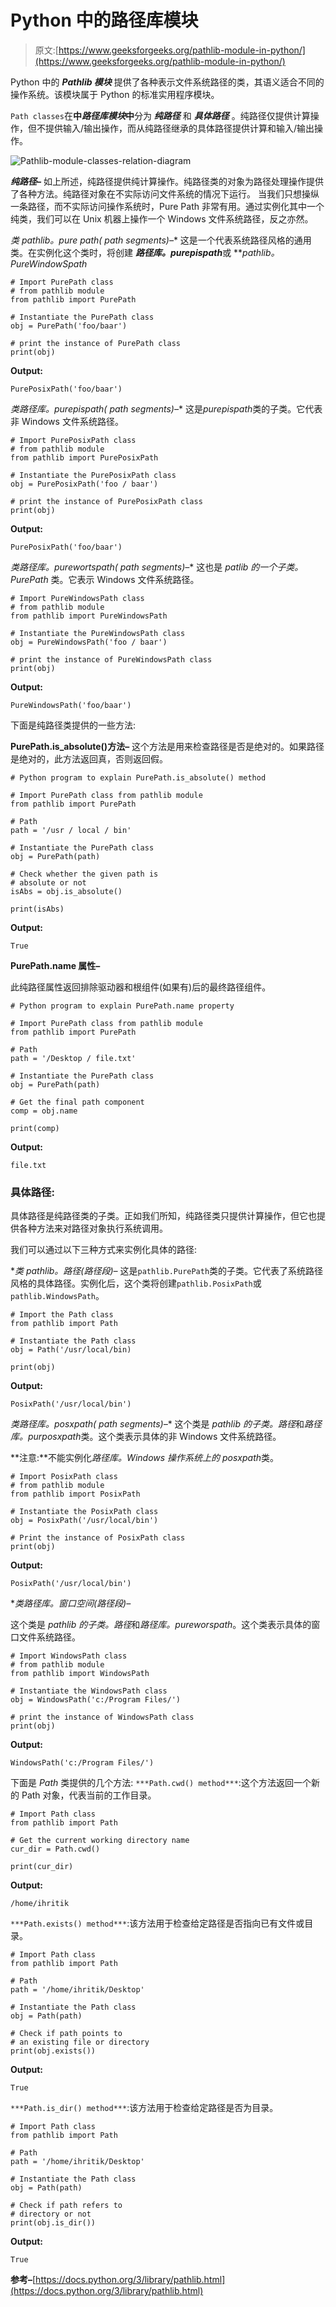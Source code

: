 # Python 中的路径库模块

> 原文:[https://www.geeksforgeeks.org/pathlib-module-in-python/](https://www.geeksforgeeks.org/pathlib-module-in-python/)

Python 中的 ***Pathlib 模块*** 提供了各种表示文件系统路径的类，其语义适合不同的操作系统。该模块属于 Python 的标准实用程序模块。

`Path classes`在**中*路径库模块*中**分为 ***纯路径*** 和 ***具体路径*** 。纯路径仅提供计算操作，但不提供输入/输出操作，而从纯路径继承的具体路径提供计算和输入/输出操作。

![Pathlib-module-classes-relation-diagram](img/bfbf18b1225be949a03938d44accdda2.png)

***纯路径–***
如上所述，纯路径提供纯计算操作。纯路径类的对象为路径处理操作提供了各种方法。纯路径对象在不实际访问文件系统的情况下运行。
当我们只想操纵一条路径，而不实际访问操作系统时，Pure Path 非常有用。通过实例化其中一个纯类，我们可以在 Unix 机器上操作一个 Windows 文件系统路径，反之亦然。

**类 pathlib。pure path(* path segments)–**
这是一个代表系统路径风格的通用类。在实例化这个类时，将创建 ***路径库。purepispath***或 ***pathlib。*PureWindowSpath**

```
# Import PurePath class
# from pathlib module
from pathlib import PurePath

# Instantiate the PurePath class
obj = PurePath('foo/baar')

# print the instance of PurePath class
print(obj)
```

**Output:**

```
PurePosixPath('foo/baar')

```

**类路径库。purepispath(* path segments)–**
这是*purepispath*类的子类。它代表非 Windows 文件系统路径。

```
# Import PurePosixPath class
# from pathlib module
from pathlib import PurePosixPath

# Instantiate the PurePosixPath class
obj = PurePosixPath('foo / baar')

# print the instance of PurePosixPath class
print(obj)
```

**Output:**

```
PurePosixPath('foo/baar')

```

**类路径库。purewortspath(* path segments)–**
这也是 *patlib 的一个子类。PurePath* 类。它表示 Windows 文件系统路径。

```
# Import PureWindowsPath class
# from pathlib module
from pathlib import PureWindowsPath

# Instantiate the PureWindowsPath class
obj = PureWindowsPath('foo / baar')

# print the instance of PureWindowsPath class
print(obj)
```

**Output:**

```
PureWindowsPath('foo/baar')

```

下面是纯路径类提供的一些方法:

**PurePath.is_absolute()方法–**
这个方法是用来检查路径是否是绝对的。如果路径是绝对的，此方法返回真，否则返回假。

```
# Python program to explain PurePath.is_absolute() method

# Import PurePath class from pathlib module
from pathlib import PurePath

# Path
path = '/usr / local / bin'

# Instantiate the PurePath class
obj = PurePath(path)

# Check whether the given path is 
# absolute or not
isAbs = obj.is_absolute()

print(isAbs)
```

**Output:**

```
True

```

**PurePath.name 属性–**

此纯路径属性返回排除驱动器和根组件(如果有)后的最终路径组件。

```
# Python program to explain PurePath.name property

# Import PurePath class from pathlib module
from pathlib import PurePath

# Path
path = '/Desktop / file.txt'

# Instantiate the PurePath class
obj = PurePath(path)

# Get the final path component
comp = obj.name

print(comp)
```

**Output:**

```
file.txt

```

### 具体路径:

具体路径是纯路径类的子类。正如我们所知，纯路径类只提供计算操作，但它也提供各种方法来对路径对象执行系统调用。

我们可以通过以下三种方式来实例化具体的路径:

**类 pathlib。路径(*路径段)–**
这是`pathlib.PurePath`类的子类。它代表了系统路径风格的具体路径。实例化后，这个类将创建`pathlib.PosixPath`或`pathlib.WindowsPath`。

```
# Import the Path class
from pathlib import Path

# Instantiate the Path class
obj = Path('/usr/local/bin)

print(obj)
```

**Output:**

```
PosixPath('/usr/local/bin')

```

**类路径库。posxpath(* path segments)–**
这个类是 *pathlib 的子类。路径*和*路径库。purposxpath*类。这个类表示具体的非 Windows 文件系统路径。

**注意:**不能实例化*路径库。Windows 操作系统上的 posxpath*类。

```
# Import PosixPath class
# from pathlib module
from pathlib import PosixPath

# Instantiate the PosixPath class
obj = PosixPath('/usr/local/bin')

# Print the instance of PosixPath class
print(obj)
```

**Output:**

```
PosixPath('/usr/local/bin')

```

**类路径库。窗口空间(*路径段)–**

这个类是 *pathlib 的子类。路径*和*路径库。pureworspath*。这个类表示具体的窗口文件系统路径。

```
# Import WindowsPath class
# from pathlib module
from pathlib import WindowsPath

# Instantiate the WindowsPath class
obj = WindowsPath('c:/Program Files/')

# print the instance of WindowsPath class
print(obj)
```

**Output:**

```
WindowsPath('c:/Program Files/')

```

下面是 *Path* 类提供的几个方法:
`***Path.cwd() method***`:这个方法返回一个新的 Path 对象，代表当前的工作目录。

```
# Import Path class
from pathlib import Path

# Get the current working directory name
cur_dir = Path.cwd()

print(cur_dir)
```

**Output:**

```
/home/ihritik

```

`***Path.exists() method***`:该方法用于检查给定路径是否指向已有文件或目录。

```
# Import Path class
from pathlib import Path

# Path
path = '/home/ihritik/Desktop'

# Instantiate the Path class
obj = Path(path)

# Check if path points to 
# an existing file or directory 
print(obj.exists())
```

**Output:**

```
True

```

`***Path.is_dir() method***`:该方法用于检查给定路径是否为目录。

```
# Import Path class
from pathlib import Path

# Path
path = '/home/ihritik/Desktop'

# Instantiate the Path class
obj = Path(path)

# Check if path refers to 
# directory or not 
print(obj.is_dir())
```

**Output:**

```
True

```

**参考–**[https://docs.python.org/3/library/pathlib.html](https://docs.python.org/3/library/pathlib.html)